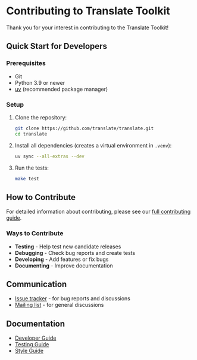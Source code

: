 # Contributing to Translate Toolkit

Thank you for your interest in contributing to the Translate Toolkit!

## Quick Start for Developers

### Prerequisites
- Git
- Python 3.9 or newer
- [uv](https://docs.astral.sh/uv/) (recommended package manager)

### Setup

1. Clone the repository:
   ```bash
   git clone https://github.com/translate/translate.git
   cd translate
   ```

2. Install all dependencies (creates a virtual environment in `.venv`):
   ```bash
   uv sync --all-extras --dev
   ```

3. Run the tests:
   ```bash
   make test
   ```

## How to Contribute

For detailed information about contributing, please see our [full contributing guide](https://docs.translatehouse.org/projects/translate-toolkit/en/latest/developers/contributing.html).

### Ways to Contribute
- **Testing** - Help test new candidate releases
- **Debugging** - Check bug reports and create tests
- **Developing** - Add features or fix bugs
- **Documenting** - Improve documentation

## Communication

- [Issue tracker](https://github.com/translate/translate/issues) - for bug reports and discussions
- [Mailing list](http://lists.sourceforge.net/lists/listinfo/translate-devel) - for general discussions

## Documentation

- [Developer Guide](https://docs.translatehouse.org/projects/translate-toolkit/en/latest/developers/developers.html)
- [Testing Guide](https://docs.translatehouse.org/projects/translate-toolkit/en/latest/developers/testing.html)
- [Style Guide](https://docs.translatehouse.org/projects/translate-toolkit/en/latest/developers/styleguide.html)
